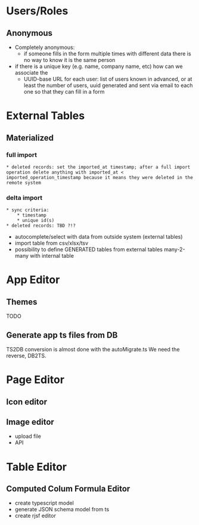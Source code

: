 # Users/Roles

## Anonymous

* Completely anonymous: 
    * if someone fills in the form multiple times with different data there is no way to know it is the same person
* if there is a unique key (e.g. name, company name, etc) how can we associate the
    * UUID-base URL for each user: list of users known in advanced, or at least the number of users, uuid generated and sent via email to each one so that they can fill in a form


# External Tables

## Materialized

### full import
    * deleted records: set the imported_at timestamp; after a full import operation delete anything with imported_at < imported_operation_timestamp because it means they were deleted in the remote system

### delta import 
    * sync criteria: 
        * timestamp
        * unique id(s)
    * deleted records: TBD ?!?

* autocomplete/select with data from outside system (external tables)
* import table from csv/xlsx/tsv
* possibility to define GENERATED tables from external tables many-2-many with internal table

# App Editor

## Themes

TODO

## Generate app ts files from DB

TS2DB conversion is almost done with the autoMigrate.ts
We need the reverse, DB2TS.

# Page Editor

## Icon editor

## Image editor

* upload file
* API

# Table Editor 

## Computed Colum Formula Editor

* create typescript model
* generate JSON schema model from ts
* create rjsf editor
